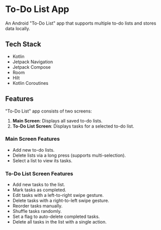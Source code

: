 # To-Do List App
An Android "To-Do List" app that supports multiple to-do lists and stores data locally.

## Tech Stack
- Kotlin
- Jetpack Navigation
- Jetpack Compose
- Room
- Hilt
- Kotlin Coroutines

## Features
"To-Do List" app consists of two screens:
1. **Main Screen**: Displays all saved to-do lists.  
2. **To-Do List Screen**: Displays tasks for a selected to-do list.  

### Main Screen Features  
- Add new to-do lists.  
- Delete lists via a long press (supports multi-selection).  
- Select a list to view its tasks.  

### To-Do List Screen Features  
- Add new tasks to the list.  
- Mark tasks as completed.  
- Edit tasks with a left-to-right swipe gesture.  
- Delete tasks with a right-to-left swipe gesture.  
- Reorder tasks manually.  
- Shuffle tasks randomly.  
- Set a flag to auto-delete completed tasks.  
- Delete all tasks in the list with a single action. 
